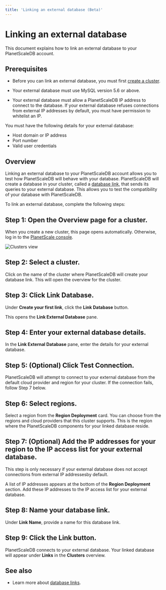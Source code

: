 ```yaml
---
title: 'Linking an external database (Beta)'
---
```


# Linking an external database

This document explains how to link an external database to your PlanetScaleDB account.

## Prerequisites

+ Before you can link an external database, you must first [create a cluster](/psdb/creating-cluster).

+ Your external database must use MySQL version 5.6 or above.
+ Your external database must allow a PlanetScaleDB IP address to connect to the database. If your external database refuses connections from external IP addresses by default, you must have permission to whitelist an IP.

You must have the following details for your external database: 

+ Host domain or IP address
+ Port number
+ Valid user credentials

## Overview

Linking an external database to your PlanetScaleDB account allows you to test how PlanetScaleDB will behave with your database. PlanetScaleDB will create a database in your cluster, called a [database link](database-links), that sends its queries to your external database. This allows you to test the compatibility of your database with PlanetScaleDB.

To link an external database, complete the following steps:

## Step 1: Open the Overview page for a cluster.

When you create a new cluster, this page opens automatically. Otherwise, log in to the [PlanetScale console](https://console.planetscale.com/).

![Clusters view](/img/docs/clusters-view.png)

## Step 2: Select a cluster.

Click on the name of the cluster where PlanetScaleDB will create your database link. This will open the overview for the cluster.

## Step 3: Click **Link Database**.

Under **Create your first link**, click the **Link Database** button.

This opens the **Link External Database** pane.

## Step 4: Enter your external database details.

In the **Link External Database** pane, enter the details for your external database.

## Step 5: (Optional) Click **Test Connection**.

PlanetScaleDB will attempt to connect to your external database from the default cloud provider and region for your cluster. If the connection fails, follow Step 7 below.

## Step 6: Select regions.

Select a region from the **Region Deployment** card. You can choose from the regions and cloud providers that this cluster supports. This is the region where the PlanetScaleDB components for your linked database reside.

## Step 7: (Optional) Add the IP addresses for your region to the IP access list for your external database.

This step is only necessary if your external database does not accept connections from external IP addressesby default.

A list of IP addresses appears at the bottom of the **Region Deployment** section. Add these IP addresses to the IP access list for your external database.

## Step 8: Name your database link.

Under **Link Name**, provide a name for this database link.

## Step 9: Click the **Link** button. 

PlanetScaleDB connects to your external database. Your linked database will appear under **Links** in the **Clusters** overview.

## See also

- Learn more about [database links](database-links).
